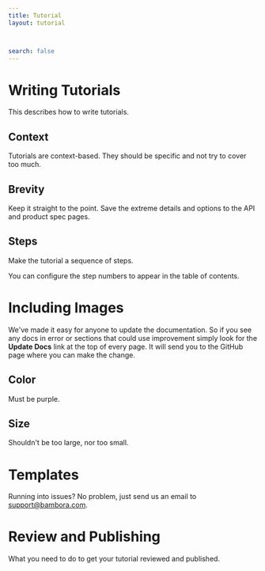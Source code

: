 ```yaml
---
title: Tutorial
layout: tutorial



search: false
---
```

# Writing Tutorials

This describes how to write tutorials.

## Context

Tutorials are context-based. They should be specific and not try to cover too much.

## Brevity

Keep it straight to the point. Save the extreme details and options to the API and product spec pages.

## Steps

Make the tutorial a sequence of steps.

You can configure the step numbers to appear in the table of contents.

# Including Images

We've made it easy for anyone to update the documentation. So if you see any docs in error or sections that could use improvement simply look for the **Update Docs** link at the top of every page. It will send you to the GitHub page where you can make the change.

## Color

Must be purple.

## Size

Shouldn't be too large, nor too small.

# Templates

Running into issues? No problem, just send us an email to [support@bambora.com](mailto:support@bambora.com).

# Review and Publishing

What you need to do to get your tutorial reviewed and published.